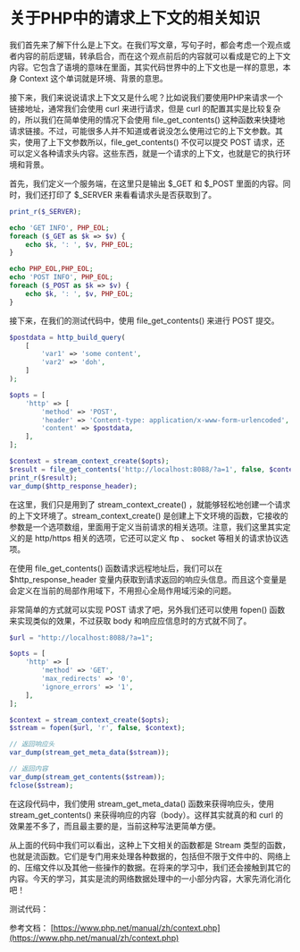 # 关于PHP中的请求上下文的相关知识

我们首先来了解下什么是上下文。在我们写文章，写句子时，都会考虑一个观点或者内容的前后逻辑，转承启合，而在这个观点前后的内容就可以看成是它的上下文内容。它包含了语境的意味在里面，其实代码世界中的上下文也是一样的意思，本身 Context 这个单词就是环境、背景的意思。

接下来，我们来说说请求上下文又是什么呢？比如说我们要使用PHP来请求一个链接地址，通常我们会使用 curl 来进行请求，但是 curl 的配置其实是比较复杂的，所以我们在简单使用的情况下会使用 file_get_contents() 这种函数来快捷地请求链接。不过，可能很多人并不知道或者说没怎么使用过它的上下文参数。其实，使用了上下文参数所以，file_get_contents() 不仅可以提交 POST 请求，还可以定义各种请求头内容。这些东西，就是一个请求的上下文，也就是它的执行环境和背景。

首先，我们定义一个服务端，在这里只是输出 $_GET 和 $_POST 里面的内容。同时，我们还打印了 $_SERVER 来看看请求头是否获取到了。

```php
print_r($_SERVER);

echo 'GET INFO', PHP_EOL;
foreach ($_GET as $k => $v) {
    echo $k, ': ', $v, PHP_EOL;
}

echo PHP_EOL,PHP_EOL;
echo 'POST INFO', PHP_EOL;
foreach ($_POST as $k => $v) {
    echo $k, ': ', $v, PHP_EOL;
}
```

接下来，在我们的测试代码中，使用 file_get_contents() 来进行 POST 提交。

```php
$postdata = http_build_query(
    [
        'var1' => 'some content',
        'var2' => 'doh',
    ]
);

$opts = [
    'http' => [
        'method' => 'POST',
        'header' => 'Content-type: application/x-www-form-urlencoded',
        'content' => $postdata,
    ],
];

$context = stream_context_create($opts);
$result = file_get_contents('http://localhost:8088/?a=1', false, $context);
print_r($result);
var_dump($http_response_header);
```

在这里，我们只是用到了 stream_context_create() ，就能够轻松地创建一个请求的上下文环境了。stream_context_create() 是创建上下文环境的函数，它接收的参数是一个选项数组，里面用于定义当前请求的相关选项。注意，我们这里其实定义的是 http/https 相关的选项，它还可以定义 ftp 、 socket 等相关的请求协议选项。

在使用 file_get_contents() 函数请求远程地址后，我们可以在 $http_response_header 变量内获取到请求返回的响应头信息。而且这个变量是会定义在当前的局部作用域下，不用担心全局作用域污染的问题。

非常简单的方式就可以实现 POST 请求了吧，另外我们还可以使用 fopen() 函数来实现类似的效果，不过获取 body 和响应应信息时的方式就不同了。

```php
$url = "http://localhost:8088/?a=1";

$opts = [
    'http' => [
        'method' => 'GET',
        'max_redirects' => '0',
        'ignore_errors' => '1',
    ],
];

$context = stream_context_create($opts);
$stream = fopen($url, 'r', false, $context);

// 返回响应头
var_dump(stream_get_meta_data($stream));

// 返回内容
var_dump(stream_get_contents($stream));
fclose($stream);
```

在这段代码中，我们使用 stream_get_meta_data() 函数来获得响应头，使用 stream_get_contents() 来获得响应的内容（body）。这样其实就真的和 curl 的效果差不多了，而且最主要的是，当前这种写法更简单方便。

从上面的代码中我们可以看出，这种上下文相关的函数都是 Stream 类型的函数，也就是流函数。它们是专门用来处理各种数据的，包括但不限于文件中的、网络上的、压缩文件以及其他一些操作的数据。在将来的学习中，我们还会接触到其它的内容。今天的学习，其实是流的网络数据处理中的一小部分内容，大家先消化消化吧！

测试代码：
[]()

参考文档：
[https://www.php.net/manual/zh/context.php](https://www.php.net/manual/zh/context.php)